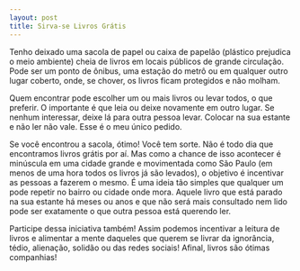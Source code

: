 ```yaml
---
layout: post
title: Sirva-se Livros Grátis
---
```


Tenho deixado uma sacola de papel ou caixa de papelão (plástico prejudica o meio ambiente) cheia de livros em locais públicos de grande circulação. Pode ser um ponto de ônibus, uma estação do metrô ou em qualquer outro lugar coberto, onde, se chover, os livros ficam protegidos e não molham.

Quem encontrar pode escolher um ou mais livros ou levar todos, o que preferir. O importante é que leia ou deixe novamente em outro lugar. Se nenhum interessar, deixe lá para outra pessoa levar. Colocar na sua estante e não ler não vale. Esse é o meu único pedido.

Se você encontrou a sacola, ótimo! Você tem sorte. Não é todo dia que encontramos livros grátis por aí. Mas como a chance de isso acontecer é minúscula em uma cidade grande e movimentada como São Paulo (em menos de uma hora todos os livros já são levados), o objetivo é incentivar as pessoas a fazerem o mesmo. É uma ideia tão simples que qualquer um pode repetir no bairro ou cidade onde mora. Aquele livro que está parado na sua estante há meses ou anos e que não será mais consultado nem lido pode ser exatamente o que outra pessoa está querendo ler.

Participe dessa iniciativa também! Assim podemos incentivar a leitura de livros e alimentar a mente daqueles que querem se livrar da ignorância, tédio, alienação, solidão ou das redes sociais! Afinal, livros são ótimas companhias!